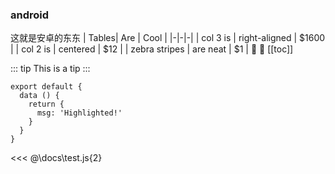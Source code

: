 ### android
这就是安卓的东东
| Tables| Are | Cool  |
|-|-|-|
| col 3 is      | right-aligned | $1600 |
| col 2 is      | centered      |   $12 |
| zebra stripes | are neat      |    $1 |
:tada: :100:
[[toc]]

::: tip
This is a tip
:::

``` js{3}
export default {
  data () {
    return {
      msg: 'Highlighted!'
    }
  }
}
```

<<< @\docs\test.js{2}